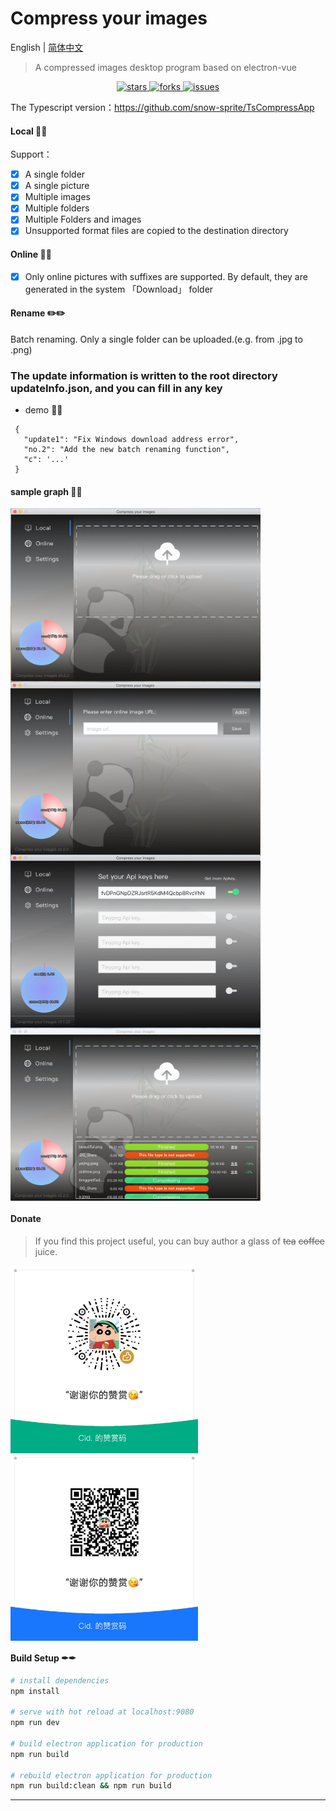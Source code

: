 # Compress your images

English | [简体中文](./README-zh.md)

> A compressed images desktop program based on electron-vue

<p align="center">
  <a href="https://github.com/snow-sprite/CompressApp/stargazers" target="_blank">
    <img alt="stars" src="https://img.shields.io/github/stars/snow-sprite/CompressApp?color=success&logo=github&style=flat-square" />
  </a>

  <a href="https://github.com/snow-sprite/CompressApp/network/members" target="_blank">
    <img alt="forks" src="https://img.shields.io/github/forks/snow-sprite/CompressApp?color=yellow&logo=github&style=flat-square" />
  </a>

  <a href="https://github.com/snow-sprite/CompressApp/issues" target="_blank">
    <img alt="issues" src="https://img.shields.io/github/issues/snow-sprite/CompressApp?color=important&logo=Issuu&logoColor=white&style=flat-square" />
  </a>
</p>

The Typescript version：<https://github.com/snow-sprite/TsCompressApp>

#### Local 🚀🚀

Support：
- [x] A single folder
- [x] A single picture
- [x] Multiple images
- [x] Multiple folders
- [x] Multiple Folders and images
- [x] Unsupported format files are copied to the destination directory

#### Online 🚅🚅

- [x] Only online pictures with suffixes are supported. By default, they are generated in the system 「Download」 folder

#### Rename ✏️✏️
Batch renaming. Only a single folder can be uploaded.(e.g. from .jpg to .png)

### The update information is written to the root directory updateInfo.json, and you can fill in any key
 - demo 🍐🍐
 ```
  {
    "update1": "Fix Windows download address error",
    "no.2": "Add the new batch renaming function",
    "c": '...'
  }
 ```

#### sample graph 📌📌

<!-- ![Local](https://github.com/snow-sprite/CompressApp/blob/master/demo/Local.min.png?raw=true)

![Online](https://github.com/snow-sprite/CompressApp/blob/master/demo/Online.min.png?raw=true)

![Settings](https://github.com/snow-sprite/CompressApp/blob/master/demo/Settings.min.png?raw=true)

![Compressed](https://github.com/snow-sprite/CompressApp/blob/master/demo/Compressed.min.png?raw=true) -->
<span><img align="center" alt="Local" title="Local" src="https://github.com/snow-sprite/CompressApp/blob/master/demo/Local.min.png?raw=true" width="400px" /></span>
<span><img align="center" alt="Online" title="Online" src="https://github.com/snow-sprite/CompressApp/blob/master/demo/Online.min.png?raw=true" width="400px" /></span>
<span><img align="center" alt="Settings" title="Settings" src="https://github.com/snow-sprite/CompressApp/blob/master/demo/Settings.min.png?raw=true" width="400px" /></span>
<span><img align="center" alt="Compressed" title="Compressed" src="https://github.com/snow-sprite/CompressApp/blob/master/demo/Compressed.min.png?raw=true" width="400px" /></span>
#### Donate
> If you find this project useful, you can buy author a glass of ~~tea~~ ~~coffee~~ juice.

<span><img align="center" alt="WeChat" title="WeChat" src="https://raw.githubusercontent.com/snow-sprite/picGoPublic/master/github-imgs/wechat.png" width="300px" height="300px" /></span>
<span><img align="center" alt="Alipay" title="Alipay" src="https://raw.githubusercontent.com/snow-sprite/picGoPublic/master/github-imgs/alipay.png" width="300px" height="300px" /></span>


#### Build Setup ✒✒

``` bash
# install dependencies
npm install

# serve with hot reload at localhost:9080
npm run dev

# build electron application for production
npm run build

# rebuild electron application for production
npm run build:clean && npm run build

```
---
